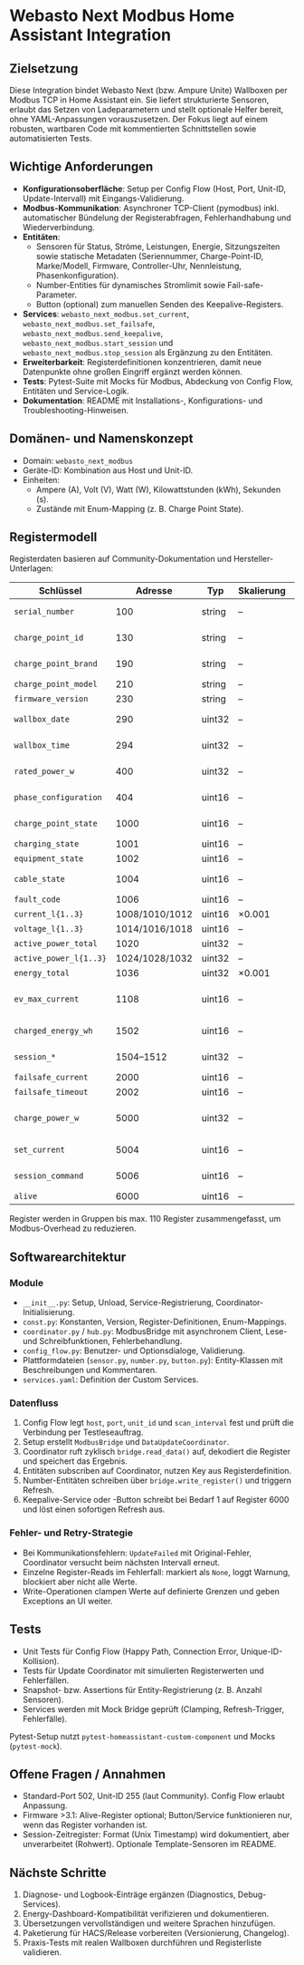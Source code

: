 # Webasto Next Modbus Home Assistant Integration

## Zielsetzung

Diese Integration bindet Webasto Next (bzw. Ampure Unite) Wallboxen per Modbus TCP in Home Assistant ein. Sie liefert strukturierte Sensoren, erlaubt das Setzen von Ladeparametern und stellt optionale Helfer bereit, ohne YAML-Anpassungen vorauszusetzen. Der Fokus liegt auf einem robusten, wartbaren Code mit kommentierten Schnittstellen sowie automatisierten Tests.

## Wichtige Anforderungen

- **Konfigurationsoberfläche**: Setup per Config Flow (Host, Port, Unit-ID, Update-Intervall) mit Eingangs-Validierung.
- **Modbus-Kommunikation**: Asynchroner TCP-Client (pymodbus) inkl. automatischer Bündelung der Registerabfragen, Fehlerhandhabung und Wiederverbindung.
- **Entitäten**:
  - Sensoren für Status, Ströme, Leistungen, Energie, Sitzungszeiten sowie statische Metadaten (Seriennummer, Charge-Point-ID, Marke/Modell, Firmware, Controller-Uhr, Nennleistung, Phasenkonfiguration).
  - Number-Entities für dynamisches Stromlimit sowie Fail-safe-Parameter.
  - Button (optional) zum manuellen Senden des Keepalive-Registers.
- **Services**: `webasto_next_modbus.set_current`, `webasto_next_modbus.set_failsafe`, `webasto_next_modbus.send_keepalive`, `webasto_next_modbus.start_session` und `webasto_next_modbus.stop_session` als Ergänzung zu den Entitäten.
- **Erweiterbarkeit**: Registerdefinitionen konzentrieren, damit neue Datenpunkte ohne großen Eingriff ergänzt werden können.
- **Tests**: Pytest-Suite mit Mocks für Modbus, Abdeckung von Config Flow, Entitäten und Service-Logik.
- **Dokumentation**: README mit Installations-, Konfigurations- und Troubleshooting-Hinweisen.

## Domänen- und Namenskonzept

- Domain: `webasto_next_modbus`
- Geräte-ID: Kombination aus Host und Unit-ID.
- Einheiten:
  - Ampere (A), Volt (V), Watt (W), Kilowattstunden (kWh), Sekunden (s).
  - Zustände mit Enum-Mapping (z. B. Charge Point State).

## Registermodell

Registerdaten basieren auf Community-Dokumentation und Hersteller-Unterlagen:

| Schlüssel | Adresse | Typ | Skalierung | Beschreibung |
|-----------|---------|-----|------------|--------------|
| `serial_number` | 100 | string | – | Seriennummer laut Controller |
| `charge_point_id` | 130 | string | – | Backend-/Charge-Point-ID |
| `charge_point_brand` | 190 | string | – | Markenname des EVSE |
| `charge_point_model` | 210 | string | – | Modellbezeichnung |
| `firmware_version` | 230 | string | – | Firmware-Version |
| `wallbox_date` | 290 | uint32 | – | Controller-Datum (YYYYMMDD) |
| `wallbox_time` | 294 | uint32 | – | Controller-Uhrzeit (HHMMSS) |
| `rated_power_w` | 400 | uint32 | – | Nennleistung laut Gerät |
| `phase_configuration` | 404 | uint16 | – | Phasenkonfiguration (0=1p, 1=3p) |
| `charge_point_state` | 1000 | uint16 | – | IEC 61851 Zustand (0–8) |
| `charging_state` | 1001 | uint16 | – | Ladeaktivität (0/1) |
| `equipment_state` | 1002 | uint16 | – | EVSE-Zustand |
| `cable_state` | 1004 | uint16 | – | Kabel- / Fahrzeugstatus |
| `fault_code` | 1006 | uint16 | – | Fehlercode |
| `current_l{1..3}` | 1008/1010/1012 | uint16 | ×0.001 | Phasenströme |
| `voltage_l{1..3}` | 1014/1016/1018 | uint16 | – | Phasenspannungen |
| `active_power_total` | 1020 | uint32 | – | Gesamtleistung |
| `active_power_l{1..3}` | 1024/1028/1032 | uint32 | – | Phasenleistungen |
| `energy_total` | 1036 | uint32 | ×0.001 | Zählerstand gesamt |
| `ev_max_current` | 1108 | uint16 | – | Maximal zulässiger EV-Strom laut Fahrzeug |
| `charged_energy_wh` | 1502 | uint16 | – | Energie je aktueller Sitzung |
| `session_*` | 1504–1512 | uint32 | – | Sitzungsdaten (Start, Dauer, Ende) |
| `failsafe_current` | 2000 | uint16 | – | Fail-safe Strom |
| `failsafe_timeout` | 2002 | uint16 | – | Fail-safe Timeout |
| `charge_power_w` | 5000 | uint32 | – | Momentane Ladeleistung (Holding, Read) |
| `set_current` | 5004 | uint16 | – | Dynamisches Stromlimit (Write) |
| `session_command` | 5006 | uint16 | – | Sitzungsstart/-stopp befehl (Write) |
| `alive` | 6000 | uint16 | – | Keepalive Toggle |

Register werden in Gruppen bis max. 110 Register zusammengefasst, um Modbus-Overhead zu reduzieren.

## Softwarearchitektur

### Module

- `__init__.py`: Setup, Unload, Service-Registrierung, Coordinator-Initialisierung.
- `const.py`: Konstanten, Version, Register-Definitionen, Enum-Mappings.
- `coordinator.py` / `hub.py`: ModbusBridge mit asynchronem Client, Lese- und Schreibfunktionen, Fehlerbehandlung.
- `config_flow.py`: Benutzer- und Optionsdialoge, Validierung.
- Plattformdateien (`sensor.py`, `number.py`, `button.py`): Entity-Klassen mit Beschreibungen und Kommentaren.
- `services.yaml`: Definition der Custom Services.

### Datenfluss

1. Config Flow legt `host`, `port`, `unit_id` und `scan_interval` fest und prüft die Verbindung per Testleseauftrag.
2. Setup erstellt `ModbusBridge` und `DataUpdateCoordinator`.
3. Coordinator ruft zyklisch `bridge.read_data()` auf, dekodiert die Register und speichert das Ergebnis.
4. Entitäten subscriben auf Coordinator, nutzen Key aus Registerdefinition.
5. Number-Entitäten schreiben über `bridge.write_register()` und triggern Refresh.
6. Keepalive-Service oder -Button schreibt bei Bedarf 1 auf Register 6000 und löst einen sofortigen Refresh aus.

### Fehler- und Retry-Strategie

- Bei Kommunikationsfehlern: `UpdateFailed` mit Original-Fehler, Coordinator versucht beim nächsten Intervall erneut.
- Einzelne Register-Reads im Fehlerfall: markiert als `None`, loggt Warnung, blockiert aber nicht alle Werte.
- Write-Operationen clampen Werte auf definierte Grenzen und geben Exceptions an UI weiter.

## Tests

- Unit Tests für Config Flow (Happy Path, Connection Error, Unique-ID-Kollision).
- Tests für Update Coordinator mit simulierten Registerwerten und Fehlerfällen.
- Snapshot- bzw. Assertions für Entity-Registrierung (z. B. Anzahl Sensoren).
- Services werden mit Mock Bridge geprüft (Clamping, Refresh-Trigger, Fehlerfälle).

Pytest-Setup nutzt `pytest-homeassistant-custom-component` und Mocks (`pytest-mock`).

## Offene Fragen / Annahmen

- Standard-Port 502, Unit-ID 255 (laut Community). Config Flow erlaubt Anpassung.
- Firmware >3.1: Alive-Register optional; Button/Service funktionieren nur, wenn das Register vorhanden ist.
- Session-Zeitregister: Format (Unix Timestamp) wird dokumentiert, aber unverarbeitet (Rohwert). Optionale Template-Sensoren im README.

## Nächste Schritte

1. Diagnose- und Logbook-Einträge ergänzen (Diagnostics, Debug-Services).
2. Energy-Dashboard-Kompatibilität verifizieren und dokumentieren.
3. Übersetzungen vervollständigen und weitere Sprachen hinzufügen.
4. Paketierung für HACS/Release vorbereiten (Versionierung, Changelog).
5. Praxis-Tests mit realen Wallboxen durchführen und Registerliste validieren.
